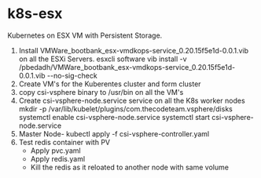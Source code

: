 # k8s-esx
Kubernetes on ESX VM with Persistent Storage.

1. Install VMWare_bootbank_esx-vmdkops-service_0.20.15f5e1d-0.0.1.vib on all the ESXi Servers.
esxcli software vib install -v /pbedadh/VMWare_bootbank_esx-vmdkops-service_0.20.15f5e1d-0.0.1.vib --no-sig-check
2. Create VM's for the Kuberentes cluster and form cluster
3. copy csi-vsphere binary to /usr/bin on all the VM's
4. Create csi-vsphere-node.service service on all the K8s worker nodes
     mkdir -p /var/lib/kubelet/plugins/com.thecodeteam.vsphere/disks
     systemctl enable csi-vsphere-node.service
     systemctl start csi-vsphere-node.service 
5. Master Node-
     kubectl apply -f csi-vsphere-controller.yaml
6. Test redis container with PV
   - Apply pvc.yaml
   - Apply redis.yaml
   - Kill the redis as it reloated to another node with same volume
